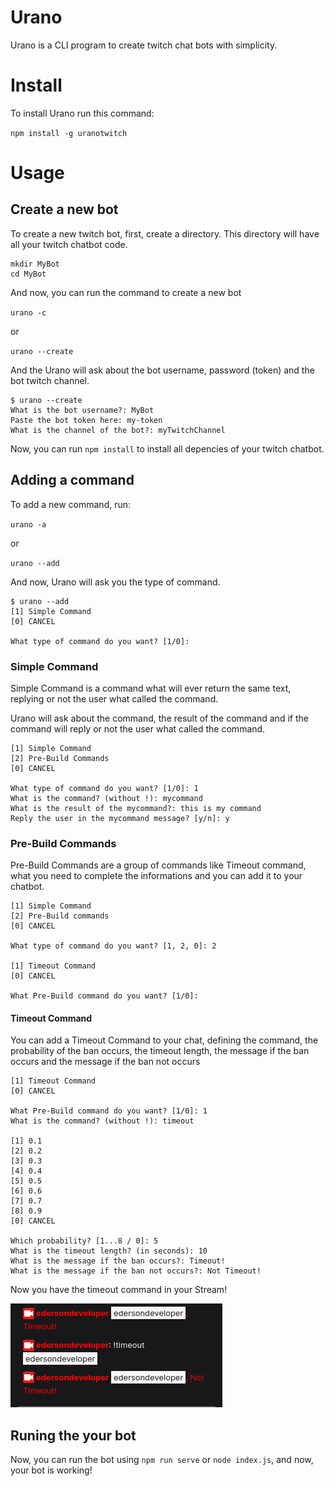 # Urano

Urano is a CLI program to create twitch chat bots with simplicity.

# Install

To install Urano run this command:

`npm install -g uranotwitch`

# Usage

## Create a new bot

To create a new twitch bot, first, create a directory. This directory will have all your twitch chatbot code.

```
mkdir MyBot
cd MyBot
```

And now, you can run the command to create a new bot

`urano -c`

or

`urano --create`

And the Urano will ask about the bot username, password (token) and the bot twitch channel.

```
$ urano --create
What is the bot username?: MyBot
Paste the bot token here: my-token
What is the channel of the bot?: myTwitchChannel
```

Now, you can run `npm install` to install all depencies of your twitch chatbot.

## Adding a command

To add a new command, run:

`urano -a`

or

`urano --add`

And now, Urano will ask you the type of command.

```
$ urano --add
[1] Simple Command
[0] CANCEL

What type of command do you want? [1/0]:
```

### Simple Command

Simple Command is a command what will ever return the same text, replying or not the user what called the command.

Urano will ask about the command, the result of the command and if the command will reply or not the user what called the command.

```
[1] Simple Command
[2] Pre-Build Commands
[0] CANCEL

What type of command do you want? [1/0]: 1
What is the command? (without !): mycommand
What is the result of the mycommand?: this is my command
Reply the user in the mycommand message? [y/n]: y
```

### Pre-Build Commands

Pre-Build Commands are a group of commands like Timeout command,  what you need to complete the informations and you can add it to your chatbot.

```
[1] Simple Command
[2] Pre-Build commands
[0] CANCEL

What type of command do you want? [1, 2, 0]: 2

[1] Timeout Command
[0] CANCEL

What Pre-Build command do you want? [1/0]:
```

#### Timeout Command

You can add a Timeout Command to your chat, defining the command, the probability of the ban occurs, the timeout length, the message if the ban occurs and the message if the ban not occurs

```
[1] Timeout Command
[0] CANCEL

What Pre-Build command do you want? [1/0]: 1
What is the command? (without !): timeout

[1] 0.1
[2] 0.2
[3] 0.3
[4] 0.4
[5] 0.5
[6] 0.6
[7] 0.7
[8] 0.9
[0] CANCEL

Which probability? [1...8 / 0]: 5
What is the timeout length? (in seconds): 10
What is the message if the ban occurs?: Timeout!
What is the message if the ban not occurs?: Not Timeout!
```

Now you have the timeout command in your Stream!

![timeout Example](assets/timeoutExample.png)

## Runing the your bot

Now, you can run the bot using `npm run serve` or `node index.js`, and now, your bot is working!
